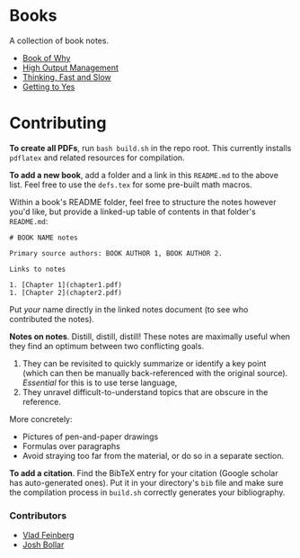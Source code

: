 # Books

A collection of book notes.

* [Book of Why](book-of-why/)
* [High Output Management](high-output-management/)
* [Thinking, Fast and Slow](thinking-fast-and-slow/)
* [Getting to Yes](getting-to-yes/)

# Contributing

**To create all PDFs**, run `bash build.sh` in the repo root. This currently installs `pdflatex` and related resources for compilation.

**To add a new book**, add a folder and a link in this `README.md` to the above list. Feel free to use the `defs.tex`
for some pre-built math macros.

Within a book's README folder, feel free to structure the notes however you'd like, but provide a linked-up table of contents in that folder's `README.md`:

```{markdown}
# BOOK NAME notes

Primary source authors: BOOK AUTHOR 1, BOOK AUTHOR 2.

Links to notes

1. [Chapter 1](chapter1.pdf)
1. [Chapter 2](chapter2.pdf)
```

Put *your* name directly in the linked notes document (to see who contributed the notes).

**Notes on notes**. Distill, distill, distill! These notes are maximally useful when they find an optimum between two conflicting goals.

1. They can be revisited to quickly summarize or identify a key point (which can then be manually back-referenced with the original source). _Essential_ for this is to use terse language, 
1. They unravel difficult-to-understand topics that are obscure in the reference.

More concretely:

* Pictures of pen-and-paper drawings
* Formulas over paragraphs
* Avoid straying too far from the material, or do so in a separate section.

**To add a citation**. Find the BibTeX entry for your citation (Google scholar has auto-generated ones). Put it in your directory's `bib` file and make sure the compilation process in `build.sh` correctly generates your bibliography.

### Contributors

* [Vlad Feinberg](https://github.com/vlad17)
* [Josh Bollar](https://github.com/JoshBollar)
